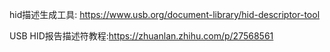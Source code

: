 
hid描述生成工具: https://www.usb.org/document-library/hid-descriptor-tool

USB HID报告描述符教程:https://zhuanlan.zhihu.com/p/27568561
